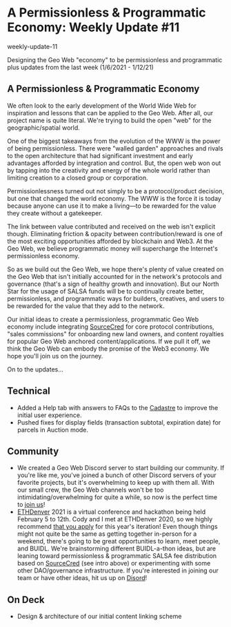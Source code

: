 # A Permissionless &amp; Programmatic Economy: Weekly Update #11

weekly-update-11

Designing the Geo Web &quot;economy&quot; to be permissionless and programmatic plus updates from the last week (1/6/2021 - 1/12/21)

## A Permissionless &amp; Programmatic Economy

We often look to the early development of the World Wide Web for inspiration and lessons that can be applied to the Geo Web. After all, our project name is quite literal. We&#39;re trying to build the open &quot;web&quot; for the geographic/spatial world.

One of the biggest takeaways from the evolution of the WWW is the power of being permissionless. There were &quot;walled garden&quot; approaches and rivals to the open architecture that had significant investment and early advantages afforded by integration and control. But, the open web won out by tapping into the creativity and energy of the whole world rather than limiting creation to a closed group or corporation.

Permissionlessness turned out not simply to be a protocol/product decision, but one that changed the world economy. The WWW is the force it is today because anyone can use it to make a living—to be rewarded for the value they create without a gatekeeper.

The link between value contributed and received on the web isn&#39;t explicit though. Eliminating friction &amp; opacity between contribution/reward is one of the most exciting opportunities afforded by blockchain and Web3. At the Geo Web, we believe programmatic money will supercharge the Internet&#39;s permissionless economy.

So as we build out the Geo Web, we hope there&#39;s plenty of value created on the Geo Web that isn&#39;t initially accounted for in the network&#39;s protocols and governance (that&#39;s a sign of healthy growth and innovation). But our North Star for the usage of SALSA funds will be to continually create better, permissionless, and programmatic ways for builders, creatives, and users to be rewarded for the value that they add to the network.

Our initial ideas to create a permissionless, programmatic Geo Web economy include integrating [SourceCred](https://sourcecred.io/) for core protocol contributions, &quot;sales commissions&quot; for onboarding new land owners, and content royalties for popular Geo Web anchored content/applications. If we pull it off, we think the Geo Web can embody the promise of the Web3 economy. We hope you&#39;ll join us on the journey.

On to the updates...

## Technical

- Added a Help tab with answers to FAQs to the [Cadastre](http://geoweb.eth.link/) to improve the initial user experience.
- Pushed fixes for display fields (transaction subtotal, expiration date) for parcels in Auction mode.

## Community

- We created a Geo Web Discord server to start building our community. If you&#39;re like me, you&#39;ve joined a bunch of other Discord servers of your favorite projects, but it&#39;s overwhelming to keep up with them all. With our small crew, the Geo Web channels won&#39;t be too intimidating/overwhelming for quite a while, so now is the perfect time to [join us](https://discord.gg/pxvgHuT6Rg)!
- [ETHDenver](https://twitter.com/EthereumDenver) 2021 is a virtual conference and hackathon being held February 5 to 12th. Cody and I met at ETHDenver 2020, so we highly recommend [that you apply](https://www.ethdenver.com/apply) for this year&#39;s iteration! Even though things might not quite be the same as getting together in-person for a weekend, there&#39;s going to be great opportunities to learn, meet people, and BUIDL. We&#39;re brainstorming different BUIDL-a-thon ideas, but are leaning toward permissionless &amp; programmatic SALSA fee distribution based on [SourceCred](https://sourcecred.io/) (see intro above) or experimenting with some other DAO/governance infrastructure. If you&#39;re interested in joining our team or have other ideas, hit us up on [Disord](https://discord.gg/pxvgHuT6Rg)!

## On Deck

- Design &amp; architecture of our initial content linking scheme
